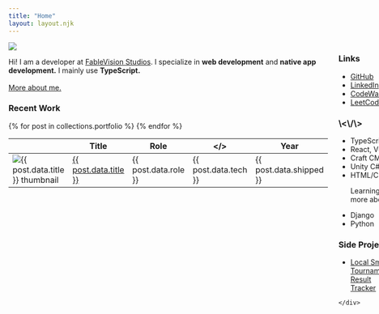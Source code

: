 ```yaml
---
title: "Home"
layout: layout.njk
---
```





<div class="columns">
  	<div class="left-column">
  		<div class="yellow-box box">
  			<div class="about-header">
  				<img src="../images/headshot.jpg" />
  				<p>Hi! I am a developer at <a href="https://www.fablevisionstudios.com" target="_blank">FableVision Studios</a>. I specialize in <b>web development</b> and <b>native app development.</b> I mainly use <b>TypeScript.</b> 
  				<br />
  				<br />
  				<a href="/about">More about me.</a></p>
  			</div>
  		</div>
	    <div class="box blue-box">
		  <h3>Recent Work</h3>
		  <table>
		    <thead>
		      <tr>
		        <th></th>
		        <th>Title</th>
		        <th>Role</th>
		        <th>&lt;/&gt;</th>
		        <th>Year</th>
		      </tr>
		    </thead>
		    <tbody>
		      {% for post in collections.portfolio %}
		      <tr>
		        <td width="11%">
		          <img class="thumbnail" src="{{ post.data.thumbnail }}" alt="{{ post.data.title }} thumbnail" />
		        </td>
		        <td width="20%"><a href="{{ post.url }}">{{ post.data.title }}</a></td>
		        <td width="26%">{{ post.data.role }}</td> <!-- Optional -->
		        <td width="28%">{{ post.data.tech }}</td>
		        <!-- <td><a href="{{ post.url }}">{{ post.url }}</a></td> -->
		        <td>{{ post.data.shipped }}</td> <!-- Optional -->
		      </tr>
		      {% endfor %}
		    </tbody>
		  </table>
		</div> 
	</div>
	<div class="right-column">
		<div class="box pink-box">
			<h3>Links</h3>
			<ul>
				<li><a href="https://github.com/erikLaats" target="_blank">GitHub</a>
				<li><a href="https://www.linkedin.com/in/erik-laats/" target="_blank">LinkedIn</a>
				<li><a href="https://www.codewars.com/users/erika_bonchiko/" target="_blank">CodeWars</a>
				<li><a href="https://leetcode.com/u/erika_bonchiko/" target="_blank">LeetCode</a>
			</ul>
		</div>
		<div class="box violet-box">
	    	<h3>\<\/\></h3>
	    	<ul>
				<li>TypeScript</li>
				<li>React, Vue</li>
				<li>Craft CMS</li>
				<li>Unity C#</li>
				<li>HTML/CSS/JS</li>
				<p>Learning more about: </p>
				<li>Django</li>
				<li>Python</li>
			</ul>
		</div>
		<div class="box green-box">
			<h3>Side Projects</h3>
			<ul>
				<li><a href="https://kamehouseweekly.netlify.app/" target="_blank">Local Smash Tournament Result Tracker</a>
			</ul>
		</div>

	</div>
</div>